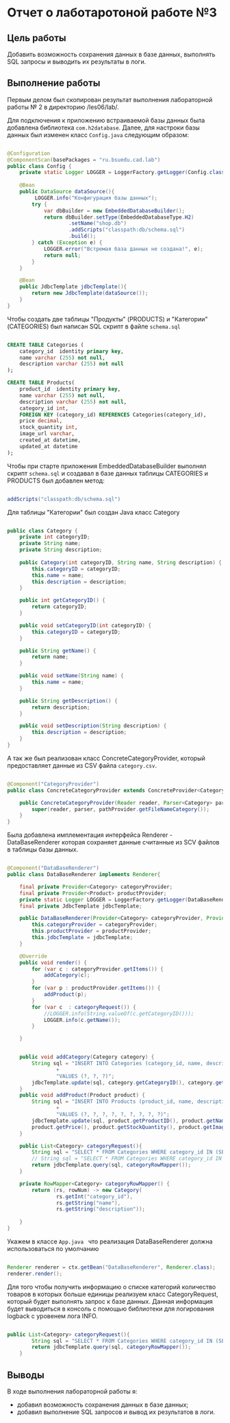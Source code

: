 # Отчет о лаботаротоной работе №3

## Цель работы
Добавить возможность сохранения данных в базе данных, выполнять SQL запросы и выводить их результаты в логи.

## Выполнение работы

Первым делом был скопирован результат выполнения лабораторной работы № 2 в директорию /les06/lab/.

Для подключения к приложению встраиваемой базы данных была добавлена библиотека ```com.h2database```. Далее, для настроки базы данных был изменен класс ```Config.java``` следующим образом:

```java

@Configuration
@ComponentScan(basePackages = "ru.bsuedu.cad.lab")
public class Config {
    private static Logger LOGGER = LoggerFactory.getLogger(Config.class);
    
    @Bean
    public DataSource dataSource(){
         LOGGER.info("Конфигурация базы данных");
        try {
            var dbBuilder = new EmbeddedDatabaseBuilder();
            return dbBuilder.setType(EmbeddedDatabaseType.H2)
                    .setName("shop.db")
                    .addScripts("classpath:db/schema.sql")
                    .build();
        } catch (Exception e) {
            LOGGER.error("Встремая база данных не создана!", e);
            return null;
        }
    }

    @Bean
    public JdbcTemplate jdbcTemplate(){
        return new JdbcTemplate(dataSource());
    }
}

```

Чтобы создать две таблицы "Продукты" (PRODUCTS) и "Категории" (CATEGORIES) был написан SQL скрипт в файле ```schema.sql```

```sql

CREATE TABLE Categories (
    category_id  identity primary key,
    name varchar (255) not null,
    description varchar (255) not null
);

CREATE TABLE Products(
    product_id  identity primary key,
    name varchar (255) not null,
    description varchar (255) not null,
    category_id int,
    FOREIGN KEY (category_id) REFERENCES Categories(category_id),
    price decimal,
    stock_quantity int,
    image_url varchar,
    created_at datetime,
    updated_at datetime
);

```

Чтобы при старте приложения EmbeddedDatabaseBuilder выполнял скрипт ```schema.sql``` и создавал в базе данных таблицы CATEGORIES и PRODUCTS был добавлен метод:

```java

addScripts("classpath:db/schema.sql")

```


Для таблицы "Категории" был создан Java класс Category

```java

public class Category {
    private int categoryID;
    private String name;
    private String description;
    
    public Category(int categoryID, String name, String description) {
        this.categoryID = categoryID;
        this.name = name;
        this.description = description;
    }

    public int getCategoryID() {
        return categoryID;
    }

    public void setCategoryID(int categoryID) {
        this.categoryID = categoryID;
    }

    public String getName() {
        return name;
    }

    public void setName(String name) {
        this.name = name;
    }

    public String getDescription() {
        return description;
    }

    public void setDescription(String description) {
        this.description = description;
    }
}

 ```

А так же был реализован класс ConcreteCategoryProvider, который предоставляет данные из CSV файла ```category.csv```.

```java

@Component("CategoryProvider")
public class ConcreteCategoryProvider extends ConcreteProvider<Category>{

    public ConcreteCategoryProvider(Reader reader, Parser<Category> parser, FilePathProvider pathProvider) {
        super(reader, parser, pathProvider.getFileNameCategory());
    }
}

```

Была добавлена имплементация интерфейса Renderer - DataBaseRenderer которая сохраняет данные считанные из SCV файлов в таблицы базы данных.

```java

@Component("DataBaseRenderer")
public class DataBaseRenderer implements Renderer{

    final private Provider<Category> categoryProvider;
    final private Provider<Product> productProvider;
    private static Logger LOGGER = LoggerFactory.getLogger(DataBaseRenderer.class);
    final private JdbcTemplate jdbcTemplate;

    public DataBaseRenderer(Provider<Category> categoryProvider, Provider<Product> productProvider, JdbcTemplate jdbcTemplate) {
        this.categoryProvider = categoryProvider;
        this.productProvider = productProvider;
        this.jdbcTemplate = jdbcTemplate;
    }

    @Override
    public void render() {
        for (var c : categoryProvider.getItems()) {
            addCategory(c);
        }
        for (var p : productProvider.getItems()) {
            addProduct(p);
        }
        for (var c  : categoryRequest()) {
            //LOGGER.info(String.valueOf(c.getCategoryID()));
            LOGGER.info(c.getName());
        }

    }


    public void addCategory(Category category) {
        String sql = "INSERT INTO Categories (category_id, name, description)"
                +
                "VALUES (?, ?, ?)";
        jdbcTemplate.update(sql, category.getCategoryID(), category.getName(), category.getDescription());
    }
    public void addProduct(Product product) {
        String sql = "INSERT INTO Products (product_id, name, description, category_id, price, stock_quantity, image_url, created_at, updated_at)"
                +
                "VALUES (?, ?, ?, ?, ?, ?, ?, ?, ?)";
        jdbcTemplate.update(sql, product.getProductID(), product.getName(), product.getDescription(), product.getCategoryID(),
        product.getPrice(), product.getStockQuantity(), product.getImageURL(), product.getCreatedAt(), product.getUpdatedAt());
    }

    public List<Category> categoryRequest(){
        String sql = "SELECT * FROM Categories WHERE category_id IN (SELECT Products.category_id FROM Categories JOIN Products on Categories.category_id = Products.category_id GROUP BY Products.category_id HAVING COUNT(Products.category_id) > 1)";
        // String sql = "SELECT * FROM Categories WHERE category_id IN (SELECT category_id FROM Products WHERE stock_quantity > 1)";
        return jdbcTemplate.query(sql, categoryRowMapper());
    }

    private RowMapper<Category> categoryRowMapper() {
        return (rs, rowNum) -> new Category(
                rs.getInt("category_id"),
                rs.getString("name"),
                rs.getString("description"));
    
    }
}

```

Укажем в классе ```App.java ``` что реализация DataBaseRenderer должна использоваться по умолчанию

```java

Renderer renderer = ctx.getBean("DataBaseRenderer", Renderer.class);
renderer.render();

```

Для того чтобы получить информацию о списке категорий количество товаров в которых больше единицы реализуем класс CategoryRequest, который будет выполнять запрос к базе данных.
Данная информация будет выводиться в консоль с помощью библиотеки для логирования logback с уровенем лога INFO.

```java

public List<Category> categoryRequest(){
        String sql = "SELECT * FROM Categories WHERE category_id IN (SELECT Products.category_id FROM Categories JOIN Products on Categories.category_id = Products.category_id GROUP BY Products.category_id HAVING COUNT(Products.category_id) > 1)";
        return jdbcTemplate.query(sql, categoryRowMapper());
    }

```

## Выводы

В ходе выполнения лабораторной работы я:
- добавил возможность сохранения данных в базе данных;
- добавил выполнение SQL запросов и вывод их результатов в логи.